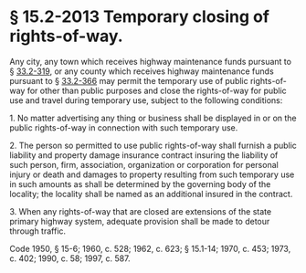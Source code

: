 # § 15.2-2013 Temporary closing of rights-of-way.

<p>Any city, any town which receives highway maintenance funds pursuant to § <a href='http://law.lis.virginia.gov/vacode/33.2-319/'>33.2-319</a>, or any county which receives highway maintenance funds pursuant to § <a href='http://law.lis.virginia.gov/vacode/33.2-366/'>33.2-366</a> may permit the temporary use of public rights-of-way for other than public purposes and close the rights-of-way for public use and travel during temporary use, subject to the following conditions:</p><p>1. No matter advertising any thing or business shall be displayed in or on the public rights-of-way in connection with such temporary use.</p><p>2. The person so permitted to use public rights-of-way shall furnish a public liability and property damage insurance contract insuring the liability of such person, firm, association, organization or corporation for personal injury or death and damages to property resulting from such temporary use in such amounts as shall be determined by the governing body of the locality; the locality shall be named as an additional insured in the contract.</p><p>3. When any rights-of-way that are closed are extensions of the state primary highway system, adequate provision shall be made to detour through traffic.</p><p>Code 1950, § 15-6; 1960, c. 528; 1962, c. 623; § 15.1-14; 1970, c. 453; 1973, c. 402; 1990, c. 58; 1997, c. 587.</p>